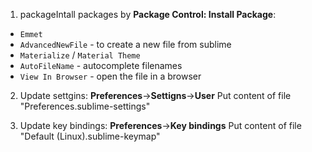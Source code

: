 1. packageIntall packages by **Package Control: Install Package**:
- `Emmet`
- `AdvancedNewFile` - to create a new file from sublime
- `Materialize` / `Material Theme`
- `AutoFileName` - autocomplete filenames
- `View In Browser` - open the file in a browser

2. Update  settgins: **Preferences**->**Settigns**->**User**
Put content of file "Preferences.sublime-settings"

3. Update key bindings: **Preferences**->**Key bindings**
Put content of file "Default (Linux).sublime-keymap"

